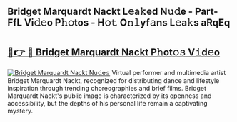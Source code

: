 ## Bridget Marquardt Nackt L𝚎a𝚔ed N𝚞𝚍e - Part-FfL Vi𝚍𝚎o P𝚑𝚘tos - H𝚘𝚝 O𝚗𝚕yf𝚊ns L𝚎a𝚔s aRqEq

# <h2><a href="http://kf5oex.oniu.top/?m=Bridget+Marquardt+Nackt">🔗👉 🔴 Bridget Marquardt Nackt P𝚑ot𝚘𝚜 V𝚒d𝚎o</a></h2>

[![Bridget Marquardt Nackt Nu𝚍e𝚜](https://i.imgur.com/0qMVB7G.gif)](http://kf5oex.oniu.top/?m=Bridget+Marquardt+Nackt)
Virtual performer and multimedia artist Bridget Marquardt Nackt, recognized for distributing dance and lifestyle inspiration through trending choreographies and brief films. Bridget Marquardt Nackt's public image is characterized by its openness and accessibility, but the depths of his personal life remain a captivating mystery.  
